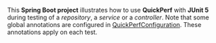 This **Spring Boot project** illustrates how to use **QuickPerf** with **JUnit 5** during testing of a *repository*, a *service* or a *controller*.
Note that some global annotations are configured in [QuickPerfConfiguration](src/test/java/org/quickperf/QuickPerfConfiguration.java). These annotations apply on each test.





